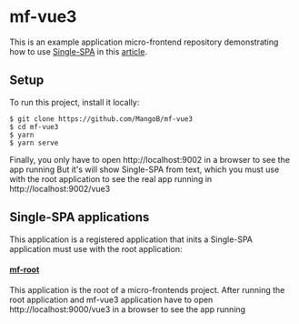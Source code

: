 # mf-vue3
This is an example application micro-frontend repository demonstrating how to use [Single-SPA](https://single-spa.js.org/) in this [article](https://medium.com/@a.sinlapakorn/%E0%B8%AA%E0%B8%A3%E0%B9%89%E0%B8%B2%E0%B8%87-micro-frontends-%E0%B8%94%E0%B9%89%E0%B8%A7%E0%B8%A2-single-spa-part-1-beginner-level-6644bf407d93).

## Setup
To run this project, install it locally:

```
$ git clone https://github.com/MangoB/mf-vue3
$ cd mf-vue3
$ yarn
$ yarn serve
```

Finally, you only have to open http://localhost:9002 in a browser to see the app running
But it's will show Single-SPA from text, which you must use with the root application to see the real app running in http://localhost:9002/vue3

## Single-SPA applications
This application is a registered application that inits a Single-SPA application must use with the root application:

#### [mf-root](https://github.com/MangoB/mf-root)
This application is the root of a micro-frontends project.
After running the root application and mf-vue3 application have to open http://localhost:9000/vue3 in a browser to see the app running